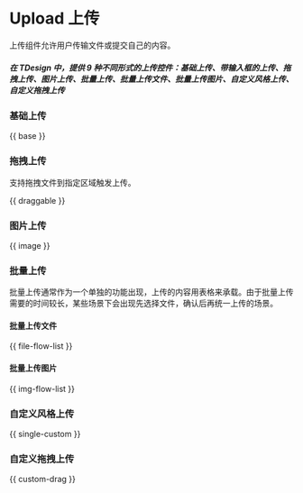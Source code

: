 # Upload 上传

上传组件允许用户传输文件或提交自己的内容。

##### 在 TDesign 中，提供 9 种不同形式的上传控件：基础上传、带输入框的上传、拖拽上传、图片上传、批量上传、批量上传文件、批量上传图片、自定义风格上传、自定义拖拽上传

### 基础上传

{{ base }}

### 拖拽上传
支持拖拽文件到指定区域触发上传。

{{ draggable }}

### 图片上传

{{ image }}

### 批量上传

批量上传通常作为一个单独的功能出现，上传的内容用表格来承载。由于批量上传需要的时间较长，某些场景下会出现先选择文件，确认后再统一上传的场景。

#### 批量上传文件

{{ file-flow-list }}

#### 批量上传图片

{{ img-flow-list }}

### 自定义风格上传

{{ single-custom }}

### 自定义拖拽上传

{{ custom-drag }}
